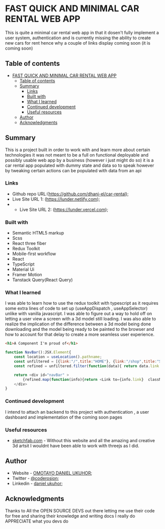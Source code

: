 # FAST QUICK AND MINIMAL CAR RENTAL WEB APP

This is quite a minimal car rental web app in that it dosen't fully implement a user system, authentication and is currently missing the ability to create new cars for rent hence why a couple of links display coming soon (it is coming soon)

## Table of contents

- [FAST QUICK AND MINIMAL CAR RENTAL WEB APP](#fast-quick-and-minimal-car-rental-web-app)
  - [Table of contents](#table-of-contents)
  - [Summary](#summary)
    - [Links](#links)
    - [Built with](#built-with)
    - [What I learned](#what-i-learned)
    - [Continued development](#continued-development)
    - [Useful resources](#useful-resources)
  - [Author](#author)
  - [Acknowledgments](#acknowledgments)


## Summary
This is a project built in order to work with and learn more about certain technologies it was not meant to be a full on functional deployable and possibly usable web app by a business (however i just might do so) it is a car rental app populated with dummy state and data so to speak however by tweaking certain actions can be populated with data from an api

### Links

- Github repo URL:(https://github.com/dhani-el/car-rental);
- Live Site URL 1: (https://lunder.netlify.com);
- - Live Site URL 2: (https://lunder.vercel.com);

### Built with

- Semantic HTML5 markup
- Scss
- React three fiber
- Redux Toolkit
- Mobile-first workflow
- React
- TypeScript
- Material Ui
- Framer Motion
- Tanstack Query(React Query)

### What I learned

I was able to learn how to use the redux toolkit with typescript as it requires some extra lines of code to set up (useAppDispatch , useAppSelector) unlike with vanilla javascript.
I was able to figure out a way to hold off on letting a user view a screen with a 3d model still loading.
I was also able to realize the implication of the difference between a 3d model being done downloading and the model being ready to be painted to the browser and how to account for that delay to create a more seamless user experience.

```html
<h1>A Component I'm proud of</h1>
```
```js
function NavBar():JSX.Element{
    const location = useLocation().pathname;
    const unfiltered = [{link:"/",title:"HOME"}, {link:"/shop",title:"SHOP"}, {link:"/rent",title:"RENT"}, {link:"/dealers",title:"DEALERS"},]
    const refined = unfiltered.filter(function(data){ return data.link !== location});

    return <div id="navBar" >
        {refined.map(function(info){return <Link to={info.link}  className="navLinks" > {info.title}</Link> })}
    </div>
}
```

### Continued development

I intend to attach an backend to this project with authentication , a user dashboard and implementation of the coming soon pages

### Useful resources

- [sketchfab.com](https://www.sketchfab.com) - Without this website and all the amazing and creative 3d artsit I wouldnt have been able to work with threejs as I did.

## Author

- Website - [OMOTAYO DANIEL UKUHOR](https://www.coderosion.netlify.com);
- Twitter - [@coderosion](https://www.twitter.com/coderosion);
- Linkedin - [daniel ukuhor](https://www.linkedin.com/daniel-coderosion);

## Acknowledgments

Thanks to All the OPEN SOURCE DEVS out there letting me use their code for free and sharing their knowledge and writing docs 
I really do APPRECIATE what you devs do

